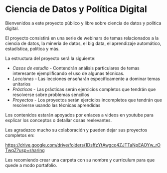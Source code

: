 # Ciencia de Datos y Política Digital

Bienvenidos a este proyecto público y libre sobre ciencia de datos y política digital.

El proyecto consistirá en una serie de webinars de temas relacionados a la ciencia de datos, la minería de datos, el big data, el aprendizaje automático, estadística, política y más.

La estructura del proyecto será la siguiente:

* *Casos de estudio* - Contendrán análisis particulares de temas interesante ejemplificando el uso de algunas técnicas.
* *Lecciones* - Las lecciones enseñarán específicamente a dominar temas unitarios
* *Prácticas* - Las prácticas serán ejercicios completos que tendrán que resolverse sobre problemas sencillos
* *Proyectos* - Los proyectos serán ejercicios incompletos que tendrán que resolverse usando las técnicas aprendidas

Los contenidos estarán apoyados por enlaces a videos en youtube para explicar los conceptos o detallar cosas reelevantes.

Les agradezco mucho su colaboración y pueden dejar sus proyectos completos en:

https://drive.google.com/drive/folders/1DsffzYtAwgco4ZJTTaNpEAOYw_rOTwqZ?usp=sharing

Les recomiendo crear una carpeta con su nombre y curriculum para que quede a modo portafolio.
